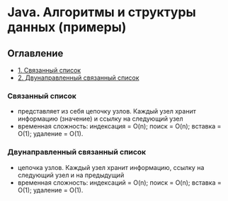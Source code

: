 # Java. Алгоритмы и структуры данных (примeры)

## Оглавление

- [1. Связанный список](#Связанный-список)
- [2. Двунаправленный связанный список](#Двунаправленный-связанный-список)


### Связанный список
- представляет из себя цепочку узлов. Каждый узел хранит информацию (значение) и ссылку на следующий узел
- временная сложность:
  индексация = O(n); поиск = O(n); вставка = O(1); удаление = O(1).

### Двунаправленный связанный список
- цепочка узлов. Каждый узел хранит информацию, ссылку на следующий узел и на предыдущий
- временная сложность:
  индексаций = O(n); поиск = O(n); вставка = O(1); удаление = O(1).
